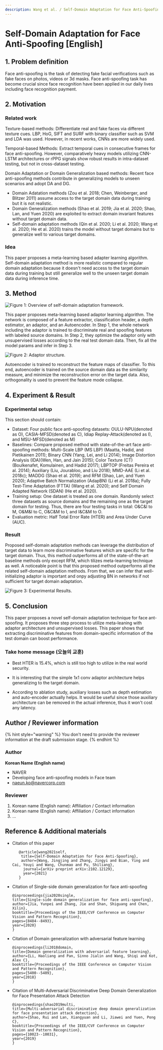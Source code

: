 ```yaml
---
description: Wang et al. / Self-Domain Adaptation for Face Anti-Spoofing / AAAI 2021
---
```


# Self-Domain Adaptation for Face Anti-Spoofing \[English]

##  1. Problem definition

Face anti-spoofing is the task of detecting fake facial verifications such as fake faces on photos, videos or 3d masks. Face anti-spoofing task has become crucial since face recognition have been applied in our daily lives including face recognition payment. 

## 2. Motivation

### Related work

Texture-based methods: Differentiate real and fake faces via different texture cues. LBP, HoG, SIFT and SURF with binary classifier such as SVM and LDA was used. However, in recent works, CNNs are more widely used. 

Temporal-based Methods: Extract temporal cues in consecutive frames for face anti-spoofing. However, comparatively heavy models utilizing CNN-LSTM architectures or rPPG signals show robust results in intra-dataset testing, but not in cross-dataset testing. 

Domain Adaptation or Domain Generalization based methods: Recent face anti-spoofing methods contribute in generalizing models to unseen scenarios and adopt DA and DG. 

- Domain Adatation methods (Zou et al. 2018; Chen, Weinberger, and Blitzer 2011) assume access to the target domain data during training but it is not realistic.
- Domain Generalization methods (Shao et al. 2019; Jia et al. 2020; Shao, Lan, and Yuen 2020) are exploited to extract domain invariant features without target domain data. 
- Self-domain adaptation methods (Qin et al. 2020; Li et al. 2020; Wang et al. 2020; He et al. 2020) trains the model without target domains but to generalize well to various target domains.   

### Idea

This paper proposes a meta-learning based adapter learning algorithm. Self-domain adaptation method is more realistic compared to regular domain adaptation because it doesn't need access to the target domain data during training but still generalize well to the unseen target domain data during inference time. 

## 3. Method

![Figure 1: Overview of self-domain adaptation framework.](../../.gitbook/assets/dafas/f3.png)   
   
   
This paper proposes meta-learning based adaptor learning algorithm. The network is composed of a feature extractor, classification header, a depth estimator, an adaptor, and an Autoencoder. In Step 1, the whole network including the adaptor is trained to discriminate real and spoofing features with labeled source domains. In Step 2, they optimize the adaptor only with unsupervised losses according to the real test domain data. Then, fix all the model params and infer in Step 3.

![Figure 2: Adaptor structure.](../../.gitbook/assets/dafas/f2.png) 

Autoencoder is trained to reconstruct the feature maps of classifier. To this end, autoencoder is trained on the source domain data as the similarity measure, and minimize the reconstruction error on the target data. Also, orthogonality is used to prevent the feature mode collapse.

## 4. Experiment & Result

### Experimental setup

This section should contain:

* Dataset: Four public face anti-spoofing datasets: OULU-NPU(denoted as O),  CASIA-MFSD(denoted as C), Idiap Replay-Attack(denoted as I), and MSU-MFSD(denoted as M)
* Baselines: Compare proposed method with state-of-the-art face anti-spoofing methods: Multi-Scale LBP (MS LBP) (Maatta, Hadid, and Pietikainen 2011); Binary CNN (Yang, Lei, and Li 2014); Image Distortion Analysis (IDA)(Wen, Han, and Jain 2015); Color Texture (CT) (Boulkenafet, Komulainen, and Hadid 2017); LBPTOP (Freitas Pereira et al. 2014); Auxiliary (Liu, Jourabloo, and Liu 2018); MMD-AAE (Li et al. 2018c); MADDG (Shao et al. 2019); and RFM (Shao, Lan, and Yuen 2020); Adaptive Batch Normalization (AdapBN) (Li et al. 2018a); Fully Test-Time Adaptation (FTTA) (Wang et al. 2020); and Self Domain Adapted Network (SDAN) (He et al. 2020). 
* Training setup: One dataset is treated as one domain. Randomly select three datasets as source domains and the remaining one as the target domain for testing. Thus, there are four testing tasks in total: O&C&I to M, O&M&I to C, O&C&M to I, and I&C&M to O.
* Evaluation metric: Half Total Error Rate (HTER) and Area Under Curve (AUC).

### Result

Proposed  self-domain adaptation methods can leverage the distribution of target data to learn more discriminative features which are specific for the target domain. Thus, this method outperforms all of the state-of-the-art baseline methods only except RFM, which tilizes meta-learning technique as well. A noticeable point is that this proposed method outperforms all the related self-domain adaptation methods. From that, we can infer that well-initializing adaptor is important and onpy adjusting BN in networks if not sufficient for target domain adaptation. 

![Figure 3: Experimental Results.](../../.gitbook/assets/dafas/f1.png) 

## 5. Conclusion

This paper proposes a novel self-domain adaptation technique for face ant-spoofing. It proposes three step process to utilize meta-leaning with adaptor architecture and unsupervised losses. This paper shows that extracting discriminative features from domain-specific information of the test domain can boost performance. 

### Take home message \(오늘의 교훈\)

- Best HTER is 15.4%, which is still too high to utilize in the real world security. 

- It is interesting that the simple 1x1 conv adaptor architecture helps generalizing to the target domain.

- According to ablation study, auxiliary losses such as depth estimation and auto-encoder actually helps. It would be useful since those auxiliary architecture can be removed in the actual inference, thus it won't cost any latency.

## Author / Reviewer information

{% hint style="warning" %}
You don't need to provide the reviewer information at the draft submission stage.
{% endhint %}

### Author

**Korean Name \(English name\)** 

* NAVER
* Developing face anti-spoofing models in Face team
* naeun.ko@navercorp.com

### Reviewer

1. Korean name \(English name\): Affiliation / Contact information
2. Korean name \(English name\): Affiliation / Contact information
3. ...

## Reference & Additional materials

* Citation of this paper

     ``` 
     	@article{wang2021self,
      	 title={Self-Domain Adaptation for Face Anti-Spoofing},
      	 author={Wang, Jingjing and Zhang, Jingyi and Bian, Ying and Cai, Youyi and Wang, Chunmao and Pu, Shiliang},
     	  journal={arXiv preprint arXiv:2102.12129},
     	  year={2021}
     	}
     ```

- Citation of Single-side domain generalization for face anti-spoofing

     ``` 
  @inproceedings{jia2020single,
    title={Single-side domain generalization for face anti-spoofing},
    author={Jia, Yunpei and Zhang, Jie and Shan, Shiguang and Chen, Xilin},
    booktitle={Proceedings of the IEEE/CVF Conference on Computer Vision and Pattern Recognition},
    pages={8484--8493},
    year={2020}
  }
     ```

- Citation of Domain generalization with adversarial feature learning

     ``` 
  @inproceedings{li2018domain,
    title={Domain generalization with adversarial feature learning},
    author={Li, Haoliang and Pan, Sinno Jialin and Wang, Shiqi and Kot, Alex C},
    booktitle={Proceedings of the IEEE Conference on Computer Vision and Pattern Recognition},
    pages={5400--5409},
    year={2018}
  }
     ```

- Citation of Multi-Adversarial Discriminative Deep Domain Generalization for Face Presentation Attack Detection

     ``` 
  @inproceedings{shao2019multi,
    title={Multi-adversarial discriminative deep domain generalization for face presentation attack detection},
    author={Shao, Rui and Lan, Xiangyuan and Li, Jiawei and Yuen, Pong C},
    booktitle={Proceedings of the IEEE/CVF Conference on Computer Vision and Pattern Recognition},
    pages={10023--10031},
    year={2019}
  }
     ```

